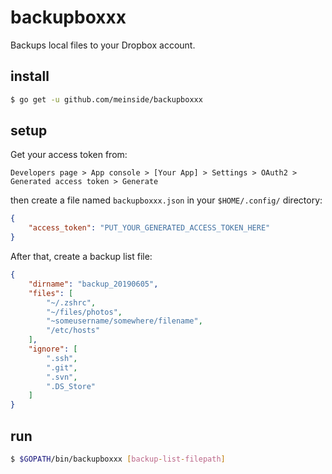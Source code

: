 # backupboxxx

Backups local files to your Dropbox account.

## install

```bash
$ go get -u github.com/meinside/backupboxxx
```

## setup

Get your access token from:

```
Developers page > App console > [Your App] > Settings > OAuth2 > Generated access token > Generate
```

then create a file named `backupboxxx.json` in your `$HOME/.config/` directory:

```json
{
	"access_token": "PUT_YOUR_GENERATED_ACCESS_TOKEN_HERE"
}
```

After that, create a backup list file:

```json
{
	"dirname": "backup_20190605",
	"files": [
		"~/.zshrc",
		"~/files/photos",
		"~someusername/somewhere/filename",
		"/etc/hosts"
	],
	"ignore": [
		".ssh",
		".git",
		".svn",
		".DS_Store"
	]
}
```

## run

```bash
$ $GOPATH/bin/backupboxxx [backup-list-filepath]
```

